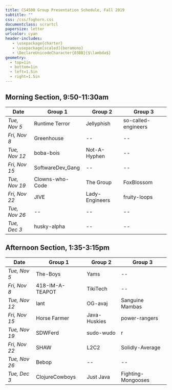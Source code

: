```yaml
---
title: CS4500 Group Presentation Schedule, Fall 2019
subtitle: ""
css: /css/foghorn.css
documentclass: scrartcl
papersize: letter
urlcolor: cyan
header-includes:
   - \usepackage{charter}
   - \usepackage[scaled]{beramono}
   - \DeclareUnicodeCharacter{03BB}{$\lambda$}
geometry:
  - top=1in
  - bottom=1in
  - left=1.5in
  - right=1.5in
---
```



## Morning Section, 9:50-11:30am

|     Date      |     Group 1      |    Group 2     |       Group 3       |
|---------------|------------------|----------------|---------------------|
| *Tue, Nov 5*  | Runtime Terror   | Jellyphish     | so-called-engineers |
| *Fri, Nov 8*  | Greenhouse       |       --       |          --         | 
| *Tue, Nov 12* | boba-bois        | Not-A-Hyphen   |          --         |
| *Fri, Nov 15* | SoftwareDev_Gang |       --       |          --         |
| *Tue, Nov 19* | Clowns-who-Code  | The Group      | FoxBlossom          |
| *Fri, Nov 22* | JIVE             | Lady-Engineers | fruity-loops        |
| *Tue, Nov 26* |        --        |       --       |          --         |
| *Tue, Dec 3*  | husky-alpha      |       --       |          --         |


## Afternoon Section, 1:35-3:15pm

|     Date      |     Group 1      |     Group 2    |       Group 3       |
|---------------|------------------|----------------|---------------------|
| *Tue, Nov 5*  | The-Boys         | Yams           |          --         |
| *Fri, Nov 8*  | 418-IM-A-TEAPOT  | TikiTech       |          --         | 
| *Tue, Nov 12* | lant             | OG-avaj        | Sanguine Mambas     |
| *Fri, Nov 15* | Horse Farmer     | Java-Huskies   | power-rangers       |
| *Tue, Nov 19* | SDWFerd          | sudo-wudo      | r                   |
| *Fri, Nov 22* | SHAW             | L2C2           | Solidly-Average     |
| *Tue, Nov 26* | Bebop            |       --       |          --         |
| *Tue, Dec 3*  | ClojureCowboys   | Just Java      | Fighting-Mongooses  |

